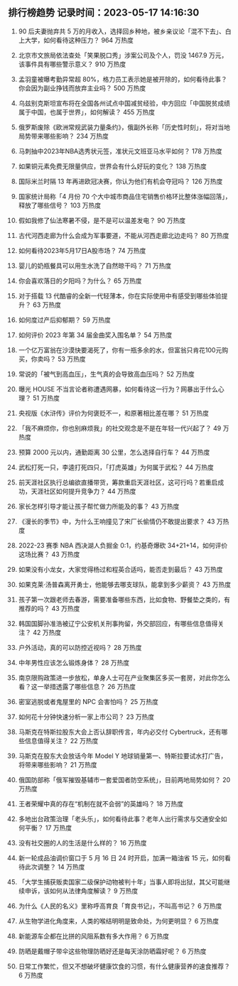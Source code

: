 
## 排行榜趋势 记录时间：2023-05-17 14:16:30
  
  1. 90 后夫妻抛弃共 5 万的月收入，选择回乡种地，被乡亲议论「混不下去」、白上大学，如何看待这种压力？ 964 万热度
    
  2. 北京市文旅局依法查处「笑果脱口秀」涉案公司及个人，罚没 1467.9 万元，该事件具有哪些警示意义？ 910 万热度
    
  3. 孟羽童被曝考勤异常超 80%，格力员工表示她是被开除的，如何看待此事？你会因为副业挣钱而放弃主业吗？ 500 万热度
    
  4. 乌兹别克斯坦宣布将在全国各州试点中国减贫经验，中方回应「中国脱贫成绩属于中国，也属于世界」，如何解读？ 455 万热度
    
  5. 俄罗斯废除《欧洲常规武装力量条约》，俄副外长称「历史性时刻」，将对当地局势带来哪些影响？ 234 万热度
    
  6. 马刺抽中2023年NBA选秀状元签，准状元文班亚马水平如何？ 178 万热度
    
  7. 如果铜元素免费无限量供应，世界会有什么好玩的变化？ 138 万热度
    
  8. 国际米兰时隔 13 年再进欧冠决赛，你认为他们有机会夺冠吗？ 126 万热度
    
  9. 国家统计局称「4 月份 70 个大中城市商品住宅销售价格环比整体涨幅回落」，释放了哪些信号？ 103 万热度
    
  10. 假如我修了仙法寒暑不侵，是不是可以温差发电？ 90 万热度
    
  11. 古代河西走廊为什么会成为军事要道，不能从河西走廊北边走吗？ 80 万热度
    
  12. 如何看待2023年5月17日A股市场？ 74 万热度
    
  13. 婴儿的奶瓶餐具可以用生水洗了自然晾干吗？ 71 万热度
    
  14. 你会喜欢落日的夕阳吗？为什么？ 65 万热度
    
  15. 对于搭载 13 代酷睿的全新一代轻薄本，你在实际使用中有感受到哪些体验提升？ 63 万热度
    
  16. 如何度过产后抑郁期？ 59 万热度
    
  17. 如何评价 2023 年第 34 届金曲奖入围名单？ 54 万热度
    
  18. 一个亿万富翁在沙漠快要渴死了，你有一瓶多余的水，但富翁只肯花100元购买，你卖吗？ 53 万热度
    
  19. 常说的「被气到高血压」，生气真的会导致高血压吗？ 52 万热度
    
  20. 曝光 HOUSE 不当言论者称遭遇网暴，如何看待这一行为？网暴出于什么心理？ 51 万热度
    
  21. 央视版《水浒传》评价为何褒贬不一，和原著相比差在哪？ 51 万热度
    
  22. 「我不麻烦你，你也别麻烦我」的社交观念是不是在年轻一代兴起了？ 49 万热度
    
  23. 预算 2000 元以内，通勤距离 30 公里，怎么选择自行车？ 44 万热度
    
  24. 武松打死一只，李逵打死四只，「打虎英雄」为何属于武松？ 44 万热度
    
  25. 前天涯社区执行总编欲直播带货，筹款重启天涯社区，这可行吗？若重启成功，天涯社区如何提升竞争力？ 44 万热度
    
  26. 家长怎样引导才能让孩子帮忙做力所能及的事？ 43 万热度
    
  27. 《漫长的季节》中，为什么王响撞见了宋厂长偷情仍不敢提出要求？ 43 万热度
    
  28. 2022-23 赛季 NBA 西决湖人负掘金 0:1，约基奇爆砍 34+21+14，如何评价这场比赛？ 43 万热度
    
  29. 如果没有小龙女，大家觉得杨过和程英合适吗，能否走到最后？ 43 万热度
    
  30. 如果克莱·汤普森离开勇士，他能够去哪支球队，能拿到多少薪资？ 43 万热度
    
  31. 孩子第一次跟老师去春游，需要准备哪些东西，比如食物、野餐垫之类的，有推荐的吗？ 43 万热度
    
  32. 韩国国脚孙准浩被辽宁公安机关刑事拘留，外交部回应，有哪些信息值得关注？ 42 万热度
    
  33. 户外活动，真的可以防控近视吗？ 28 万热度
    
  34. 中年男性应该怎么锻炼身体？ 28 万热度
    
  35. 南京限购政策进一步放松，单身人士可在产业聚集区多买一套房，对此你怎么看？这一举措透露了哪些信息？ 26 万热度
    
  36. 密室逃脱或者鬼屋里的 NPC 会害怕吗？ 25 万热度
    
  37. 如何花十分钟快速分析一家上市公司？ 23 万热度
    
  38. 马斯克在特斯拉股东大会上否认辞职传言，年内必交付 Cybertruck，还有哪些信息值得关注？ 22 万热度
    
  39. 马斯克在股东大会放话今年 Model Y 地球销量第一、特斯拉要试水打广告，将带来哪些影响？ 21 万热度
    
  40. 俄国防部称「俄军摧毁基辅市一套爱国者防空系统」，目前两地局势如何？ 20 万热度
    
  41. 王者荣耀中真的存在“机制在就不会弱”的英雄吗？ 18 万热度
    
  42. 多地出台政策治理「老头乐」，如何看待此事？老年人出行需求与交通安全如何平衡？ 17 万热度
    
  43. 没有社交圈的人的生活是什么样的？ 16 万热度
    
  44. 新一轮成品油调价窗口于 5 月 16 日 24 时开启，加满一箱油省 15 元，如何看待此次调整？ 14 万热度
    
  45. 「大学生捕获贩卖国家二级保护动物被判十年」当事人即将出狱，其父可能继续申诉，该如何从法律角度解读？ 9 万热度
    
  46. 为什么《人民的名义》里称呼高育良「育良书记」，不叫高书记？ 6 万热度
    
  47. 从生物学进化角度来，人类的喉结明明是致命处，为何更明显？ 6 万热度
    
  48. 新能源车企都在比拼的风阻系数有多大作用？ 6 万热度
    
  49. 防晒是戴帽子带伞这些物理防晒好还是每天涂防晒霜好呢？ 6 万热度
    
  50. 日常工作繁忙，但又不想破坏健康饮食的习惯，有什么健康营养的速食推荐？ 6 万热度
    